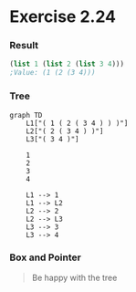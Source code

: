 # Exercise 2.24

### Result

```scm
(list 1 (list 2 (list 3 4)))
;Value: (1 (2 (3 4)))
```

### Tree

```mermaid
graph TD
    L1["( 1 ( 2 ( 3 4 ) ) )"]
    L2["( 2 ( 3 4 ) )"]
    L3["( 3 4 )"]

    1
    2
    3
    4

    L1 --> 1
    L1 --> L2
    L2 --> 2
    L2 --> L3
    L3 --> 3
    L3 --> 4
```

### Box and Pointer

> Be happy with the tree
